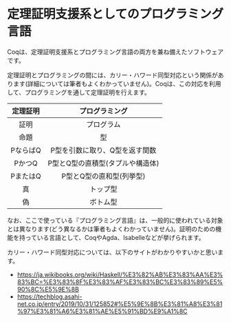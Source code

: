 # 定理証明支援系としてのプログラミング言語

Coqは、定理証明支援系とプログラミング言語の両方を兼ね備えたソフトウェアです。

定理証明とプログラミングの間には、カリー・ハワード同型対応という関係があります(詳細については筆者もよくわかっていません)。Coqは、この対応を利用して、プログラミングを通して定理証明を行えます。

|定理証明|プログラミング|
|:--:|:--:|
|証明|プログラム|
|命題|型|
|PならばQ|P型を引数に取り、Q型を返す関数|
|PかつQ|P型とQ型の直積型(タプルや構造体)|
|PまたはQ|P型とQ型の直和型(列挙型)|
|真|トップ型|
|偽|ボトム型|

なお、ここで使っている『プログラミング言語』は、一般的に使われている対象とは異なります(どう異なるかは筆者もよくわかっていません)。証明のための機能を持っている言語として、CoqやAgda、Isabelleなどが挙げられます。

カリー・ハワード同型対応については、以下のサイトがわかりやすいかと思います。
- https://ja.wikibooks.org/wiki/Haskell/%E3%82%AB%E3%83%AA%E3%83%BC=%E3%83%8F%E3%83%AF%E3%83%BC%E3%83%89%E5%90%8C%E5%9E%8B
- https://techblog.asahi-net.co.jp/entry/2019/10/31/125852#%E5%9E%8B%E3%81%A8%E3%81%97%E3%81%A6%E3%81%AE%E5%91%BD%E9%A1%8C
